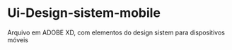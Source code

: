 # Ui-Design-sistem-mobile
 Arquivo em ADOBE XD, com elementos do design sistem para dispositivos móveis

